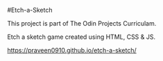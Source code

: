 #Etch-a-Sketch

This project is  part of The Odin Projects Curriculam.

Etch a sketch game created using HTML, CSS & JS.

https://praveen0910.github.io/etch-a-sketch/
